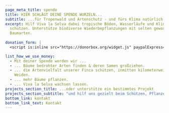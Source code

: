 ```yaml
---
page_meta_title: spende
title: HIER SCHLÄGT DEINE SPENDE WURZELN...
subtitle: ...für Tropenwald und Artenschutz - und fürs Klima natürlich.
excerpt: Hilf Viva la Selva dabei tropische Böden, Wasserläufe und Klima zu
  schützen. Unterstütze biodiverse Wiederbepflanzungen mit selten gewordenen
  Baumarten.
  
donation_form: |
  <script is:inline src="https://donorbox.org/widget.js" paypalExpress="true"></script><iframe src="https://donorbox.org/embed/unterstutze-viva-la-selva" name="donorbox" allowpaymentrequest="allowpaymentrequest" seamless="seamless" frameborder="0" scrolling="no" height="900px" width="100%" style="max-width: 500px; min-width: 250px; max-height:none!important"></iframe>

list_how_we_use_money:
  - Mit deiner Spende werden wir ...
  - ... Bäume bedrohter Arten finden & deren Samen großziehen.
  - ... die Artenvielfalt unserer Finca schützen, inmitten kilometerweiter
    Weiden.
  - ... mehr Bäume pflanzen.
  - ... Viva la Selva wachsen lassen.
projects_section_title: ...oder unterstütze ein bestimmtes Projekt
projects_section_subtitle: "und hilf uns gezielt beim Schützen, Pflanzen oder Großziehen:"
bottom_link: kontakt
bottom_link_text: Kontakt
---
```

